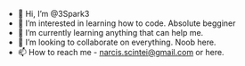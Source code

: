 - 👋 Hi, I’m @3Spark3
- 👀 I’m interested in learning how to code. Absolute begginer
- 🌱 I’m currently learning anything that can help me.
- 💞️ I’m looking to collaborate on everything. Noob here.
- 📫 How to reach me - narcis.scintei@gmail.com or here.

<!---
3Spark3/3Spark3 is a ✨ special ✨ repository because its `README.md` (this file) appears on your GitHub profile.
You can click the Preview link to take a look at your changes.
--->
